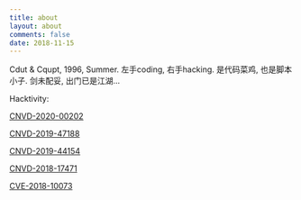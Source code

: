 ```yaml
---
title: about
layout: about
comments: false
date: 2018-11-15
---
```

Cdut & Cqupt, 1996, Summer.
左手coding, 右手hacking. 是代码菜鸡, 也是脚本小子.
剑未配妥, 出门已是江湖...



Hacktivity:

[CNVD-2020-00202](https://www.cnvd.org.cn/flaw/show/1857497)

[CNVD-2019-47188](https://www.cnvd.org.cn/flaw/show/1868587)

[CNVD-2019-44154](https://www.cnvd.org.cn/flaw/show/1837475)

[CNVD-2018-17471](https://www.cnvd.org.cn/flaw/show/1380685)

[CVE-2018-10073](https://cve.mitre.org/cgi-bin/cvename.cgi?name=CVE-2018-10073)